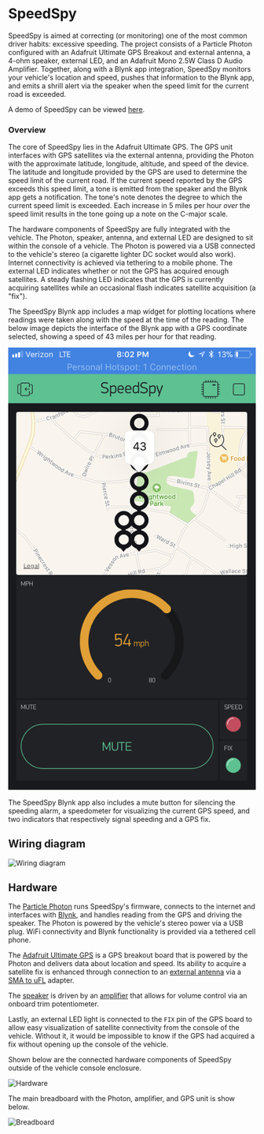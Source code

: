 # SpeedSpy

SpeedSpy is aimed at correcting (or monitoring) one of the most common driver habits: excessive speeding. The project consists of a Particle Photon configured with an Adafruit Ultimate GPS Breakout and external antenna, a 4-ohm speaker, external LED, and an Adafruit Mono 2.5W Class D Audio Amplifier. Together, along with a Blynk app integration, SpeedSpy monitors your vehicle's location and speed, pushes that information to the Blynk app, and emits a shrill alert via the speaker when the speed limit for the current road is exceeded.

A demo of SpeedSpy can be viewed [here](https://www.youtube.com/watch?v=IyeKg0UlMBg).

### Overview

The core of SpeedSpy lies in the Adafruit Ultimate GPS. The GPS unit interfaces with GPS satellites via the external antenna, providing the Photon with the approximate latitude, longitude, altitude, and speed of the device. The latitude and longitude provided by the GPS are used to determine the speed limit of the current road. If the current speed reported by the GPS exceeds this speed limit, a tone is emitted from the speaker and the Blynk app gets a notification. The tone's note denotes the degree to which the current speed limit is exceeded. Each increase in 5 miles per hour _over_ the speed limit results in the tone going up a note on the C-major scale.

The hardware components of SpeedSpy are fully integrated with the vehicle. The Photon, speaker, antenna, and external LED are designed to sit within the console of a vehicle. The Photon is powered via a USB connected to the vehicle's stereo (a cigarette lighter DC socket would also work). Internet connectivity is achieved via tethering to a mobile phone. The external LED indicates whether or not the GPS has acquired enough satellites. A steady flashing LED indicates that the GPS is currently acquiring satellites while an occasional flash indicates satellite acquisition (a "fix").

The SpeedSpy Blynk app includes a map widget for plotting locations where readings were taken along with the speed at the time of the reading. The below image depicts the interface of the Blynk app with a GPS coordinate selected, showing a speed of 43 miles per hour for that reading.

![Blynk](images/blynk.png)

The SpeedSpy Blynk app also includes a mute button for silencing the speeding alarm, a speedometer for visualizing the current GPS speed, and two indicators that respectively signal speeding and a GPS fix.

## Wiring diagram

![Wiring diagram](images/wiring.png)

## Hardware

The [Particle Photon](https://store.particle.io/products/photon) runs SpeedSpy's firmware, connects to the internet and interfaces with [Blynk](http://www.blynk.cc/), and handles reading from the GPS and driving the speaker. The Photon is powered by the vehicle's stereo power via a USB plug. WiFi connectivity and Blynk functionality is provided via a tethered cell phone.

The [Adafruit Ultimate GPS](https://www.adafruit.com/product/746) is a GPS breakout board that is powered by the Photon and delivers data about location and speed. Its ability to acquire a satellite fix is enhanced through connection to an [external antenna](https://www.adafruit.com/product/960) via a [SMA to uFL](https://www.adafruit.com/product/851) adapter.

The [speaker](https://www.adafruit.com/product/1314) is driven by an [amplifier](https://www.adafruit.com/product/2130) that allows for volume control via an onboard trim potentiometer.

Lastly, an external LED light is connected to the `FIX` pin of the GPS board to allow easy visualization of satellite connectivity from the console of the vehicle. Without it, it would be impossible to know if the GPS had acquired a fix without opening up the console of the vehicle.

Shown below are the connected hardware components of SpeedSpy outside of the vehicle console enclosure.

![Hardware](hardware.jpg)

The main breadboard with the Photon, amplifier, and GPS unit is show below.

![Breadboard](breadboard.jpg)
